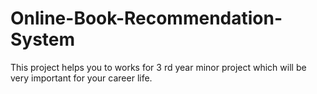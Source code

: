 # Online-Book-Recommendation-System
This project helps you to works for 3 rd year minor project which will be very important for your career life.
